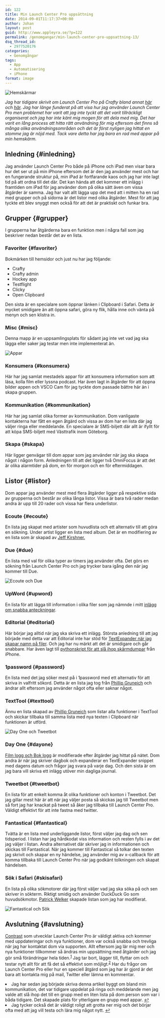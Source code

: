 ```yaml
---
id: 122
title: Min Launch Center Pro uppsättning
date: 2014-09-01T11:17:37+00:00
author: Johan
layout: post
guid: http://www.appleyra.se/?p=122
permalink: /genomgangar/min-launch-center-pro-uppsattning-13/
dsq_thread_id:
  - 2977520176
categories:
  - Genomgångar
tags:
  - App
  - Automatisering
  - iPhone
format: image
---
```

<img src="http://i0.wp.com/www.appleyra.se/wp-content/uploads/Min_Launch_Center_Pro_uppsttning_100606.png?w=891" alt="Hemskärmar" data-recalc-dims="1" />

*Jag har tidigare skrivit om Launch Center Pro på Crafty bland annat [här](http://www.crafty.se/introduktion-till-launch-center-pro/) och [här](http://www.crafty.se/introduktion-till-url-schema/). Jag har länge funderat på att visa hur jag använder Launch Center Pro men problemet har varit att jag inte tyckt att det varit tillräckligt organiserat och jag har inte känt mig mogen för att dela med mig. Det har varit en lång process att hitta rätt användning för mig eftersom det finns så många olika användningsområden och det är först nyligen jag hittat en stomme jag är nöjd med. Tack vare detta har jag bara en rad med appar på min hemskärm.*


## Inledning {#inledning}

Jag använder Launch Center Pro både på iPhone och iPad men visar bara hur det ser ut på min iPhone eftersom det är den jag använder mest och har en fungerande struktur på, min iPad är fortfarande kaos och jag har inte lagt tid på att ordna till det där. Det kan hända att det kommer ett inlägg i framtiden om iPad för jag använder dom på olika sätt även om vissa åtgärder är samma. Jag har valt allt lägga upp det med att i mitten ha en rad med grupper och på sidorna är det listor med olika åtgärder. Mest för att jag tyckte ett blev snyggt men också för att det är praktiskt och funkar bra.

## Grupper {#grupper}

I grupperna har åtgärderna bara en funktion men i några fall som jag beskriver nedan består det av en lista.

### Favoriter {#favoriter}

Bokmärken till hemsidor och just nu har jag följande:

  * Crafty
  * Crafty admin
  * Hockey app
  * Testflight
  * Clicky
  * Open Clipboard

Den sista är en specialare som öppnar länken i Clipboard i Safari. Detta är mycket smidigare än att öppna safari, göra ny flik, hålla inne och vänta på menyn och sen klistra in.

### Misc {#misc}

Denna mapp är en uppsamlingsplats för sådant jag inte vet vad jag ska lägga eller saker jag testar men inte implementerat än.

<img src="http://i0.wp.com/www.appleyra.se/wp-content/uploads/Min_Launch_Center_Pro_uppsttning_2014_08_31_101135.png?w=891" alt="Appar" data-recalc-dims="1" />

### Konsumera {#konsumera}

Här har jag samlat mestadels appar för att konsumera information som att läsa, kolla film eller lyssna podcast. Har även lagt in åtgärder för att öppna bilder appen och VSCO Cam för jag tyckte dom passade bättre här än i skapa gruppen.

### Kommunikation {#kommunikation}

Här har jag samlat olika former av kommunikation. Dom vanligaste kontakterna har fått en egen åtgärd och vissa av dom har en lista där jag väljer ringa eller meddelande. En specialare är SMS-biljett där allt är ifyllt för att köpa SMS-biljett med Västtrafik inom Göteborg.

### Skapa {#skapa}

Här ligger genvägar till dom appar som jag använder när jag ska skapa något i någon form. Anledningen till att det ligger två OmniFocus är att det är olika alarmtider på dom, en för morgon och en för eftermiddagen.

## Listor {#listor}

Dom appar jag använder mest med flera åtgärder ligger på respektive sida av grupperna och består av olika långa listor. Vissa är bara två rader medan andra är upp till 20 rader och vissa har flera underlistor.

### Ecoute {#ecoute}

En lista jag skapat med artister som huvudlista och ett alternativ till att göra en sökning. Under artist ligger en lista med album. Det är en modifiering av en lista som är skapad av [Jeff Kirshner.](http://blog.jeffreykishner.com/2014/06/16/useNestedListsInLaunchCenterPro23ToOpenAlbumsByArtistInSpotifyAndEcouteForIos.html "Use Nested Lists in Launch Center Pro 2.3 to Open Albums by Artist in Spotify and Ecoute for iOS")

### Due {#due}

En lista med val för olika typer av timers jag använder ofta. Det görs en sökning från Launch Center Pro och jag trycker bara igång den när jag kommer till Due.

<img src="http://i2.wp.com/www.appleyra.se/wp-content/uploads/Min_Launch_Center_Pro_uppsttning_2014_08_31_101253.png?w=891" alt="Ecoute och Due" data-recalc-dims="1" />

### UpWord {#upword}

En lista för att lägga till information i olika filer som jag nämnde i mitt [inlägg om snabba anteckningar](http://www.crafty.se/mina-appar-for-snabba-anteckningar/ "Mina appar för snabba anteckningar | Crafty.se").

### Editorial {#editorial}

Här börjar jag alltid när jag ska skriva ett inlägg. Största anledning till att jag började med detta var att Editorial inte har stöd för [TextExpander när jag skapar namn på filer](http://www.crafty.se/mitt-arbetsflode-for-publicering-pa-crafty/ "Mitt arbetsflöde för publicering på Crafty | Crafty.se"). Och jag har nu märkt att det är smidigare och går snabbare. Har även lagt till [pythonskript för att slå ihop skärmdumpar](http://www.crafty.se/mitt-arbetsflode-for-publicering-pa-crafty/ "Mitt arbetsflöde för publicering på Crafty | Crafty.se") från iPhone.

### 1password {#password}

En lista med det jag söker mest på i 1password med ett alternativ för att skriva in valfritt sökord. Detta är en lista jag tog från [Phillip Gruneich](http://philgr.com/blog/onepassword-with-launch-center-pro-list-and-prompt-fallback "1Password with Launch Center Pro's lists and prompt fallback | Phillip Gruneich") och ändrar allt eftersom jag använder något ofta eller saknar något.

### TextTool {#texttool}

Ännu en lista skapad av [Phillip Gruneich](http://philgr.com/blog/loop-your-text-through-texttool-transformations "Loop your text through TextTool's transformations | Phillip Gruneich") som listar alla funktioner i TextTool och skickar tillbaka till samma lista med nya texten i Clipboard när funktionen är utförd.
  
<img src="http://i1.wp.com/www.appleyra.se/wp-content/uploads/Min_Launch_Center_Pro_uppsttning_2014_08_31_101353.png?w=891" alt="Day One och Tweetbot" data-recalc-dims="1" />

### Day One {#dayone}

[Film logg och Bok logg](http://www.thenewsprint.co/2014/03/01/the-hybrid-journal/ "The Hybrid Journal") är modifierade efter åtgärder jag hittat på nätet. Dom andra är när jag skriver dagbok och expanderar en TextExpander snippet med dagens datum och frågor jag svara på varje dag. Och den sista är om jag bara vill skriva ett inlägg utöver min dagliga journal.

### Tweetbot {#tweetbot}

En lista för att enkelt komma åt olika funktioner och konton i Tweetbot. Det jag gillar mest här är att när jag väljer posta så skickas jag till Tweetbot men så fort jag har knackat på tweet så åker jag tillbaka till Launch Center Pro. Väldigt effektivt för att inte fastna med twitter.

### Fantastical {#fantastical}

Tvätta är en lista med underliggande listor, först väljer jag dag och sen tidsperiod. I listan har jag hårdkodat viss information och resten fylls i av det jag väljer i listan. Andra alternativet där skriver jag in informationen och skickas till Fantastical. När jag kommer till Fantastical så tolkar den texten jag skrivit och skapar en ny händelse, jag använder mig av x-callback för att komma tillbaka till Launch Center Pro när jag godkänt tolkningen och skapat händelsen.

### Sök i Safari {#skisafari}

En lista på olika sökmotorer där jag först väljer vad jag ska söka på och sen skriver in sökterm. Riktigt smidig och använder DuckDuck Go som huvudsökmotor. [Patrick Welker](http://rocketink.net/2014/02/launchcenter-pro-quicktips.html "3 Launch Center Pro Quick Tips — RocketINK") skapade listan som jag har modifierat.

<img src="http://i2.wp.com/www.appleyra.se/wp-content/uploads/Min_Launch_Center_Pro_uppsttning_2014_08_31_101428.png?w=891" alt="Fantastical och Sök" data-recalc-dims="1" />

## Avslutning {#avslutning}

[Contrast](http://contrast.co/launch-center-pro/ "Contrast | Launch Center Pro") som utvecklar Launch Center Pro är väldigt aktiva och kommer med uppdateringar och nya funktioner, dom var också snabba och trevliga när jag har kontaktat dom via supporten. Allt eftersom jag lär mig mer och nya funktioner tillkommer så ändras min uppsättning med åtgärder och jag gör små förändringar hela tiden.<sup id="fnref-1"><a class="footnote" title="see footnote" href="#fn-1">1</a></sup> Jag tar bort, lägger till, flyttar om och testar nytt allt för att få det så effektivt som möjligt.<sup id="fnref-2"><a class="footnote" title="see footnote" href="#fn-2">2</a></sup> Har du frågor om Launch Center Pro eller hur en speciell åtgärd som jag har är gjord är det bara att kontakta mig på mail, Twitter eller lämna en kommentar.

<li id="fn-1">
  Jag har sedan jag började skriva denna artikel byggt om bland min kommunikation, det var tidigare uppdelat på ringa och meddelande men jag valde att slå ihop det till en grupp med en liten lista på dom person som var i båda tidigare. Det skapade plats för ytterligare en grupp med appar. <a class="reversefootnote" title="return to article" href="#fnref-1">↩</a>
</li>
<li id="fn-2">
  Jag tycker också det är väldigt roligt att grotta ner mig och det börjar ofta med att jag vill testa och lära mig något nytt. <a class="reversefootnote" title="return to article" href="#fnref-2">↩</a></fn></footnotes>
